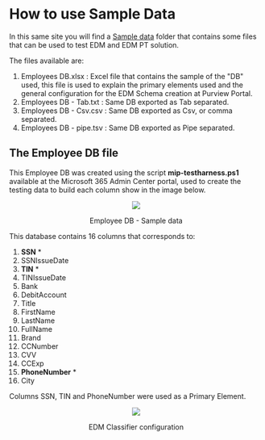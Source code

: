 # How to use Sample Data

In this same site you will find a [Sample data](Sample%20data/) folder that contains some files that can be used to test EDM and EDM PT solution.

The files available are:
1. Employees DB.xlsx : Excel file that contains the sample of the "DB" used, this file is used to explain the primary elements used and the general configuration for the EDM Schema creation at Purview Portal.
2. Employees DB - Tab.txt : Same DB exported as Tab separated.
3. Employees DB - Csv.csv : Same DB exported as Csv, or comma separated.
4. Employees DB - pipe.tsv : Same DB exported as Pipe separated.

## The Employee DB file

This Employee DB was created using the script **mip-testharness.ps1** available at the Microsoft 365 Admin Center portal, used to create the testing data to build each column show in the image below.

<p align="center">
<img src="https://github.com/ProfKaz/EDM-Post-Tasks/assets/44684110/59ba5ac6-2248-494b-a6f4-df936d0ccb51"></p>
<p align="center">Employee DB - Sample data</p>

This database contains 16 columns that corresponds to:
1. **SSN** *
2. SSNIssueDate
3. **TIN** *
4. TINIssueDate
5. Bank
6. DebitAccount
7. Title
8. FirstName
9. LastName
10. FullName
11. Brand
12. CCNumber
13. CVV
14. CCExp
15. **PhoneNumber** *
16. City

Columns SSN, TIN and PhoneNumber were used as a Primary Element.

<p align="center">
<img src="https://github.com/ProfKaz/EDM-Post-Tasks/assets/44684110/7021957c-bcf1-4124-b89c-2aeed0ee88a6"></p>
<p align="center">EDM Classifier configuration</p>
